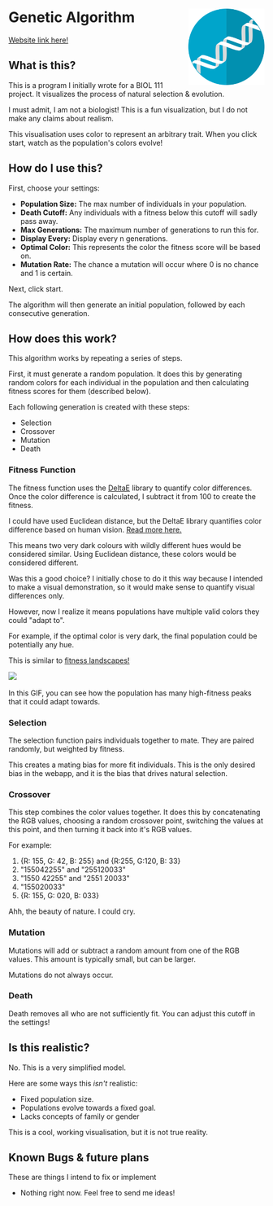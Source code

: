 # Genetic Algorithm  <img align="right" alt="Genetic Algorithm" src="./public/logo512.png" width="150px" height="150px">

[Website link here!](https://aidenkerr.github.io/genetic-v2/)

## What is this?  

This is a program I initially wrote for a BIOL 111 project. It visualizes the process of natural selection & evolution.

I must admit, I am not a biologist! This is a fun visualization, but I do not make any claims about realism.

This visualisation uses color to represent an arbitrary trait. When you click start, watch as the population's colors evolve!

## How do I use this?  

First, choose your settings:

* __Population Size:__ The max number of individuals in your population. 
* __Death Cutoff:__ Any individuals with a fitness below this cutoff will sadly pass away.
* __Max Generations:__ The maximum number of generations to run this for.
* __Display Every:__ Display every n generations.
* __Optimal Color:__ This represents the color the fitness score will be based on. 
* __Mutation Rate:__ The chance a mutation will occur where 0 is no chance and 1 is certain.

Next, click start.

The algorithm will then generate an initial population, followed by each consecutive generation.

## How does this work?  

This algorithm works by repeating a series of steps.

First, it must generate a random population. It does this by generating random colors for each individual in the population and then calculating fitness scores for them (described below).

Each following generation is created with these steps:

* Selection
* Crossover
* Mutation
* Death

### Fitness Function

The fitness function uses the [DeltaE](http://zschuessler.github.io/DeltaE/) library to quantify color differences. Once the color difference is calculated, I subtract it from 100 to create the fitness. 

I could have used Euclidean distance, but the DeltaE library quantifies color difference based on human vision. [Read more here.](http://zschuessler.github.io/DeltaE/learn/)

This means two very dark colours with wildly different hues would be considered similar. Using Euclidean distance, these colors would be considered different.

Was this a good choice? I initially chose to do it this way because I intended to make a visual demonstration, so it would make sense to quantify visual differences only.

However, now I realize it means populations have multiple valid colors they could "adapt to".

For example, if the optimal color is very dark, the final population could be potentially any hue.

This is similar to [fitness landscapes!](https://en.wikipedia.org/wiki/Fitness_landscape)

<img src="https://upload.wikimedia.org/wikipedia/commons/f/fe/Visualization_of_a_population_evolving_in_a_static_fitness_landscape.gif" width="300px">  

In this GIF, you can see how the population has many high-fitness peaks that it could adapt towards.

### Selection

The selection function pairs individuals together to mate. They are paired randomly, but weighted by fitness.

This creates a mating bias for more fit individuals. This is the only desired bias in the webapp, and it is the bias that drives natural selection.

### Crossover

This step combines the color values together. It does this by concatenating the RGB values, choosing a random crossover point, switching the values at this point, and then turning it back into it's RGB values.

For example:

1) {R: 155, G: 42, B: 255} and {R:255, G:120, B: 33}
2) "155042255" and "255120033"
3) "1550 42255" and "2551 20033"
4) "155020033"
5) {R: 155, G: 020, B: 033}

Ahh, the beauty of nature. I could cry.

### Mutation

Mutations will add or subtract a random amount from one of the RGB values. This amount is typically small, but can be larger.

Mutations do not always occur.

### Death

Death removes all who are not sufficiently fit. You can adjust this cutoff in the settings! 

## Is this realistic?  

No. This is a very simplified model.

Here are some ways this _isn't_ realistic:

* Fixed population size.
* Populations evolve towards a fixed goal.
* Lacks concepts of family or gender


This is a cool, working visualisation, but it is not true reality.  

## Known Bugs & future plans  

These are things I intend to fix or implement

* Nothing right now. Feel free to send me ideas!
